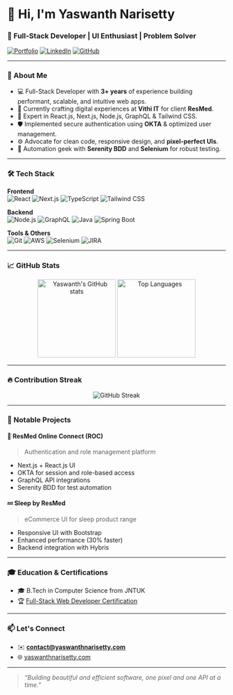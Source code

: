 # 👋 Hi, I'm Yaswanth Narisetty

### 🚀 Full-Stack Developer | UI Enthusiast | Problem Solver

[![Portfolio](https://img.shields.io/badge/Portfolio-000?style=for-the-badge&logo=Google-Chrome&logoColor=white)](https://www.yaswanthnarisetty.com)
[![LinkedIn](https://img.shields.io/badge/LinkedIn-0077B5?style=for-the-badge&logo=linkedin&logoColor=white)](https://www.linkedin.com/in/yaswanthnarisetty/)
[![GitHub](https://img.shields.io/badge/GitHub-100000?style=for-the-badge&logo=github&logoColor=white)](https://github.com/yaswanthnarisetty)

---

### 🧠 About Me

- 💻 Full-Stack Developer with **3+ years** of experience building performant, scalable, and intuitive web apps.
- 🚀 Currently crafting digital experiences at **Vithi IT** for client **ResMed**.
- 🧩 Expert in React.js, Next.js, Node.js, GraphQL & Tailwind CSS.
- 🛡️ Implemented secure authentication using **OKTA** & optimized user management.
- ⚙️ Advocate for clean code, responsive design, and **pixel-perfect UIs**.
- 🧪 Automation geek with **Serenity BDD** and **Selenium** for robust testing.

---

### 🛠️ Tech Stack

**Frontend**  
![React](https://img.shields.io/badge/-React.js-61DAFB?style=flat&logo=react)
![Next.js](https://img.shields.io/badge/-Next.js-000000?style=flat&logo=next.js)
![TypeScript](https://img.shields.io/badge/-TypeScript-007ACC?style=flat&logo=typescript)
![Tailwind CSS](https://img.shields.io/badge/-Tailwind-38B2AC?style=flat&logo=tailwind-css)

**Backend**  
![Node.js](https://img.shields.io/badge/-Node.js-339933?style=flat&logo=node.js)
![GraphQL](https://img.shields.io/badge/-GraphQL-E10098?style=flat&logo=graphql)
![Java](https://img.shields.io/badge/-Java-007396?style=flat&logo=java)
![Spring Boot](https://img.shields.io/badge/-Spring_Boot-6DB33F?style=flat&logo=spring-boot)

**Tools & Others**  
![Git](https://img.shields.io/badge/-Git-F05032?style=flat&logo=git)
![AWS](https://img.shields.io/badge/-AWS_EC2-FF9900?style=flat&logo=amazon-aws)
![Selenium](https://img.shields.io/badge/-Selenium-43B02A?style=flat&logo=selenium)
![JIRA](https://img.shields.io/badge/-JIRA-0052CC?style=flat&logo=jira)

---

### 📈 GitHub Stats

<p align="center">
  <img src="https://github-readme-stats.vercel.app/api?username=yaswanthnarisetty&show_icons=true&theme=radical" alt="Yaswanth's GitHub stats" height="180" />
  <img src="https://github-readme-stats.vercel.app/api/top-langs/?username=yaswanthnarisetty&layout=compact&theme=radical" alt="Top Languages" height="180" />
</p>

---

### 🔥 Contribution Streak

<p align="center">
  <img src="https://github-readme-streak-stats.herokuapp.com/?user=yaswanthnarisetty&theme=radical" alt="GitHub Streak" />
</p>

---

### 🧩 Notable Projects

#### 🔐 ResMed Online Connect (ROC)
> Authentication and role management platform
- Next.js + React.js UI
- OKTA for session and role-based access
- GraphQL API integrations
- Serenity BDD for test automation

#### 💤 Sleep by ResMed
> eCommerce UI for sleep product range
- Responsive UI with Bootstrap
- Enhanced performance (30% faster)
- Backend integration with Hybris

---

### 🎓 Education & Certifications

- 🎓 B.Tech in Computer Science from JNTUK  
- 🏆 [Full-Stack Web Developer Certification](https://www.yaswanthnarisetty.com/FullStackWebDeveloper.pdf)

---

### 📫 Let's Connect

- ✉️ **contact@yaswanthnarisetty.com**
- 🌐 [yaswanthnarisetty.com](https://www.yaswanthnarisetty.com)

---

> _“Building beautiful and efficient software, one pixel and one API at a time.”_
